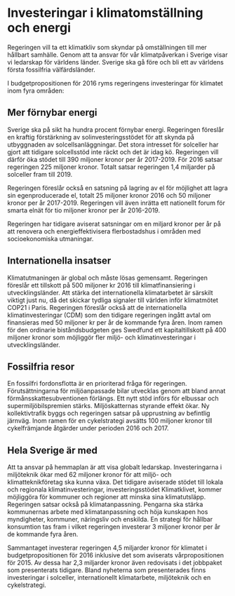 # Investeringar i klimatomställning och energi

Regeringen vill ta ett klimatkliv som skyndar på omställningen till mer hållbart samhälle. Genom att ta ansvar för vår klimatpåverkan i Sverige visar vi ledarskap för världens länder. Sverige ska gå före och bli ett av världens första fossilfria välfärdsländer.

I budgetpropositionen för 2016 ryms regeringens investeringar för klimatet inom fyra områden:

## Mer förnybar energi

Sverige ska på sikt ha hundra procent förnybar energi. Regeringen föreslår en kraftig förstärkning av solinvesteringsstödet för att skynda på utbyggnaden av solcellsanläggningar. Det stora intresset för solceller har gjort att tidigare solcellsstöd inte räckt och det är idag kö. Regeringen vill därför öka stödet till 390 miljoner kronor per år 2017-2019. För 2016 satsar regeringen 225 miljoner kronor. Totalt satsar regeringen 1,4 miljarder på solceller fram till 2019.

Regeringen föreslår också en satsning på lagring av el för möjlighet att lagra sin egenproducerade el, totalt 25 miljoner kronor 2016 och 50 miljoner kronor per år 2017-2019. Regeringen vill även inrätta ett nationellt forum för smarta elnät för tio miljoner kronor per år 2016-2019.

Regeringen har tidigare aviserat satsningar om en miljard kronor per år på att renovera och energieffektivisera flerbostadshus i områden med socioekonomiska utmaningar.

## Internationella insatser

Klimatutmaningen är global och måste lösas gemensamt. Regeringen föreslår ett tillskott på 500 miljoner kr 2016 till klimatfinansiering i utvecklingsländer. Att stärka det internationella klimatarbetet är särskilt viktigt just nu, då det skickar tydliga signaler till världen inför klimatmötet COP21 i Paris. Regeringen föreslår också att de internationella klimatinvesteringar (CDM) som den tidigare regeringen ingått avtal om finansieras med 50 miljoner kr per år de kommande fyra åren. Inom ramen för den ordinarie biståndsbudgeten ges Swedfund ett kapitaltillskott på 400 miljoner kronor som möjliggör fler miljö- och klimatinvesteringar i utvecklingsländer.

## Fossilfria resor

En fossilfri fordonsflotta är en prioriterad fråga för regeringen. Förutsättningarna för miljöanpassade bilar utvecklas genom att bland annat förmånsskattesubventionen förlängs. Ett nytt stöd införs för elbussar och supermiljöbilspremien stärks. Miljöskatternas styrande effekt ökar. Ny kollektivtrafik byggs och regeringen satsar på upprustning av befintlig järnväg. Inom ramen för en cykelstrategi avsätts 100 miljoner kronor till cykelfrämjande åtgärder under perioden 2016 och 2017.

## Hela Sverige är med

Att ta ansvar på hemmaplan är att visa globalt ledarskap. Investeringarna i miljöteknik ökar med 62 miljoner kronor för att miljö- och klimatteknikföretag ska kunna växa. Det tidigare aviserade stödet till lokala och regionala klimatinvesteringar, investeringsstödet Klimatklivet, kommer möjliggöra för kommuner och regioner att minska sina klimatutsläpp. Regeringen satsar också på klimatanpassning. Pengarna ska stärka kommunernas arbete med klimatanpassning och höja kunskapen hos myndigheter, kommuner, näringsliv och enskilda. En strategi för hållbar konsumtion tas fram i vilket regeringen investerar 3 miljoner kronor per år de kommande fyra åren.

Sammantaget investerar regeringen 4,5 miljarder kronor för klimatet i budgetpropositionen för 2016 inklusive det som aviserats vårpropositionen för 2015. Av dessa har 2,3 miljarder kronor även redovisats i det jobbpaket som presenterats tidigare. Bland nyheterna som presenterades finns investeringar i solceller, internationellt klimatarbete, miljöteknik och en cykelstrategi.
